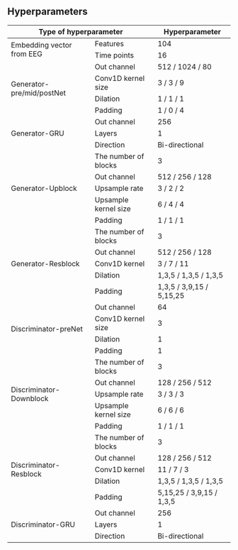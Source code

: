 ## Hyperparameters

<table>
  <thead>
    <tr>
      <th colspan="2">Type of hyperparameter</th>
      <th>Hyperparameter</th>
    </tr>
  </thead>
  <tbody>
    <tr>
      <td rowspan="2">Embedding vector from EEG</td>
      <td>Features</td>
      <td>104</td>
    </tr>
    <tr>
      <td>Time points</td>
      <td>16</td>
    </tr>
    <tr>
      <td rowspan="4">Generator-pre/mid/postNet</td>
      <td>Out channel</td>
      <td>512 / 1024 / 80</td>
    </tr>
    <tr>
      <td>Conv1D kernel size</td>
      <td>3 / 3 / 9</td>
    </tr>
    <tr>
      <td>Dilation</td>
      <td>1 / 1 / 1</td>
    </tr>
    <tr>
      <td>Padding</td>
      <td>1 / 0 / 4</td>
    </tr>
    <tr>
      <td rowspan="3">Generator-GRU</td>
      <td>Out channel</td>
      <td>256</td>
    </tr>
    <tr>
      <td>Layers</td>
      <td>1</td>
    </tr>
    <tr>
      <td>Direction</td>
      <td>Bi-directional</td>
    </tr>
    <tr>
      <td rowspan="5">Generator-Upblock</td>
      <td>The number of blocks</td>
      <td>3</td>
    </tr>
    <tr>
      <td>Out channel</td>
      <td>512 / 256 / 128</td>
    </tr>
    <tr>
      <td>Upsample rate</td>
      <td>3 / 2 / 2</td>
    </tr>
    <tr>
      <td>Upsample kernel size</td>
      <td>6 / 4 / 4</td>
    </tr>
    <tr>
      <td>Padding</td>
      <td>1 / 1 / 1</td>
    </tr>
    <tr>
      <td rowspan="5">Generator-Resblock</td>
      <td>The number of blocks</td>
      <td>3</td>
    </tr>
    <tr>
      <td>Out channel</td>
      <td>512 / 256 / 128</td>
    </tr>
    <tr>
      <td>Conv1D kernel</td>
      <td>3 / 7 / 11</td>
    </tr>
    <tr>
      <td>Dilation</td>
      <td>1,3,5 / 1,3,5 / 1,3,5</td>
    </tr>
    <tr>
      <td>Padding</td>
      <td>1,3,5 / 3,9,15 / 5,15,25</td>
    </tr>
    <tr>
      <td rowspan="4">Discriminator-preNet</td>
      <td>Out channel</td>
      <td>64</td>
    </tr>
    <tr>
      <td>Conv1D kernel size</td>
      <td>3</td>
    </tr>
    <tr>
      <td>Dilation</td>
      <td>1</td>
    </tr>
    <tr>
      <td>Padding</td>
      <td>1</td>
    </tr>
    <tr>
      <td rowspan="5">Discriminator-Downblock</td>
      <td>The number of blocks</td>
      <td>3</td>
    </tr>
    <tr>
      <td>Out channel</td>
      <td>128 / 256 / 512</td>
    </tr>
    <tr>
      <td>Upsample rate</td>
      <td>3 / 3 / 3</td>
    </tr>
    <tr>
      <td>Upsample kernel size</td>
      <td>6 / 6 / 6</td>
    </tr>
    <tr>
      <td>Padding</td>
      <td>1 / 1 / 1</td>
    </tr>
    <tr>
      <td rowspan="5">Discriminator-Resblock</td>
      <td>The number of blocks</td>
      <td>3</td>
    </tr>
    <tr>
      <td>Out channel</td>
      <td>128 / 256 / 512</td>
    </tr>
    <tr>
      <td>Conv1D kernel</td>
      <td>11 / 7 / 3</td>
    </tr>
    <tr>
      <td>Dilation</td>
      <td>1,3,5 / 1,3,5 / 1,3,5</td>
    </tr>
    <tr>
      <td>Padding</td>
      <td>5,15,25 / 3,9,15 / 1,3,5</td>
    </tr>
    <tr>
      <td rowspan="3">Discriminator-GRU</td>
      <td>Out channel</td>
      <td>256</td>
    </tr>
    <tr>
      <td>Layers</td>
      <td>1</td>
    </tr>
    <tr>
      <td>Direction</td>
      <td>Bi-directional</td>
    </tr>
  </tbody>
</table>
